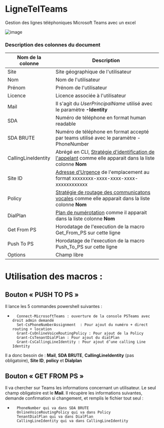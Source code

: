 # LigneTelTeams
Gestion des lignes téléphoniques Microsoft Teams avec un excel


						
![image](https://github.com/user-attachments/assets/64f08472-acae-414a-84c3-6fb939f0bfdb)


### Description des colonnes du document

| Nom de la colonne  | Description |
| ------------- | ------------- |
| Site  | Site géographique de l'utilisateur  |
| Nom  | Nom de l'utilisateur  |
| Prénom | Prénom de l'utilisateur
| Licence | Licence associée à l'utilisateur |
| Mail | Il s'agit du _UserPrincipalName_ utilisé avec le paramètre **-Identity** | 
| SDA | Numéro de téléphone en format human readable | 
| SDA BRUTE | Numéro de téléphone en format accepté par teams utilisé avec le paramètre -PhoneNumber | 
| CallingLineIdentity | Abrégé en CLI, [Stratégie d'identification de l'appelant](https://admin.teams.microsoft.com/policies/callinglineid) comme elle apparait dans la liste colonne **Nom** | 
| Site ID | [Adresse d'Urgence](https://admin.teams.microsoft.com/locations) de l'emplacement au format xxxxxxxx-xxxx-xxxx-xxxx-xxxxxxxxxxxx | 
| Policy | [Stratégie de routage des communicatons vocales](https://admin.teams.microsoft.com/policies/teamsonlinevoicerouting) comme elle apparait dans la liste colonne **Nom**  | 
| DialPlan | [Plan de numérotation](https://admin.teams.microsoft.com/policies/teamsdialplan) comme il apparait dans la liste colonne **Nom**| 
| Get From PS | Horodatage de l'execution de la macro Get_From_PS sur cette ligne | 
| Push To PS | Horodatage de l'execution de la macro Push_To_PS sur cette ligne | 
| Options | Champ libre | 


# Utilisation des macros : 

## Bouton « PUSH TO PS »

Il lance les 5 commandes powershell suivantes : 
-		Connect-MicrosoftTeams : ouverture de la console PSTeams avec droit admin demandé
		Set-CsPhoneNumberAssignment  : Pour ajout du numéro + direct routing + location
		Grant-CsOnlineVoiceRoutingPolicy : Pour ajout de la Policy
		Grant-CsTenantDialPlan : Pour ajout du dialPlan
		Grant-CsCallingLineIdentity : Pour ajout d’une calling Line Identity 

Il a donc besoin de : **Mail**, **SDA BRUTE**, **CallingLineIdentity** (pas obligatoire), **Site ID**, **policy** et **Dialplan**


## Bouton « GET FROM PS » 

Il va chercher sur Teams les informations concernant un utilisateur. Le seul champ obligatoire est le **Mail**. Il récupère les informations suivantes, demande confirmation si changement, et remplis le fichier tout seul : 

-		PhoneNumber qui va dans SDA BRUTE
		OnlineVoiceRoutingPolicy qui va dans Policy
		TenantDialPlan qui va dans DialPlan
		CallingLineIdentity qui va dans CallingLineIdentity
